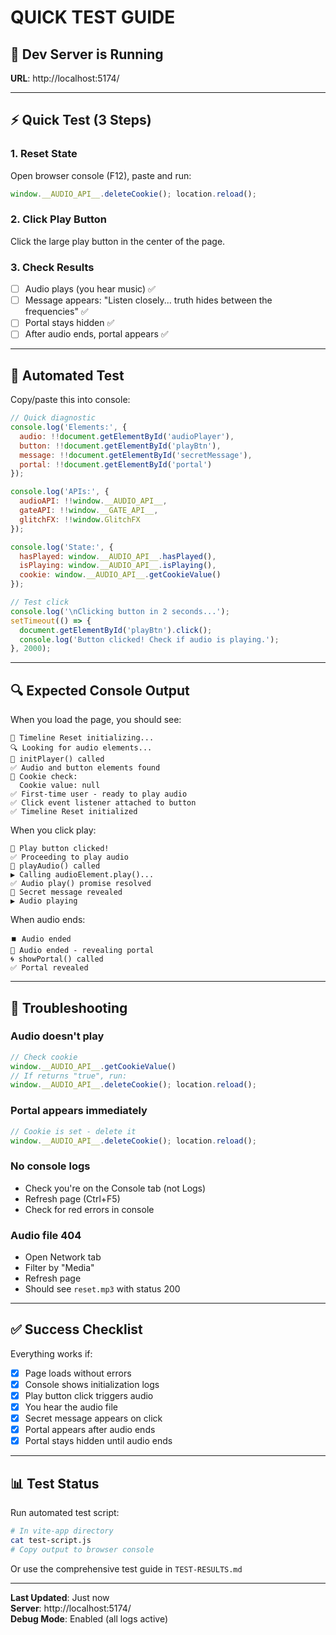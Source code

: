 # QUICK TEST GUIDE

## 🚀 Dev Server is Running
**URL**: http://localhost:5174/

---

## ⚡ Quick Test (3 Steps)

### 1. Reset State
Open browser console (F12), paste and run:
```javascript
window.__AUDIO_API__.deleteCookie(); location.reload();
```

### 2. Click Play Button
Click the large play button in the center of the page.

### 3. Check Results
- [ ] Audio plays (you hear music) ✅
- [ ] Message appears: "Listen closely... truth hides between the frequencies" ✅
- [ ] Portal stays hidden ✅
- [ ] After audio ends, portal appears ✅

---

## 🧪 Automated Test

Copy/paste this into console:
```javascript
// Quick diagnostic
console.log('Elements:', {
  audio: !!document.getElementById('audioPlayer'),
  button: !!document.getElementById('playBtn'),
  message: !!document.getElementById('secretMessage'),
  portal: !!document.getElementById('portal')
});

console.log('APIs:', {
  audioAPI: !!window.__AUDIO_API__,
  gateAPI: !!window.__GATE_API__,
  glitchFX: !!window.GlitchFX
});

console.log('State:', {
  hasPlayed: window.__AUDIO_API__.hasPlayed(),
  isPlaying: window.__AUDIO_API__.isPlaying(),
  cookie: window.__AUDIO_API__.getCookieValue()
});

// Test click
console.log('\nClicking button in 2 seconds...');
setTimeout(() => {
  document.getElementById('playBtn').click();
  console.log('Button clicked! Check if audio is playing.');
}, 2000);
```

---

## 🔍 Expected Console Output

When you load the page, you should see:
```
🚀 Timeline Reset initializing...
🔍 Looking for audio elements...
🎵 initPlayer() called
✅ Audio and button elements found
🍪 Cookie check:
  Cookie value: null
✅ First-time user - ready to play audio
✅ Click event listener attached to button
✅ Timeline Reset initialized
```

When you click play:
```
🎯 Play button clicked!
✅ Proceeding to play audio
🎵 playAudio() called
▶️ Calling audioElement.play()...
✅ Audio play() promise resolved
📜 Secret message revealed
▶️ Audio playing
```

When audio ends:
```
⏹️ Audio ended
🎵 Audio ended - revealing portal
🌀 showPortal() called
✅ Portal revealed
```

---

## 🐛 Troubleshooting

### Audio doesn't play
```javascript
// Check cookie
window.__AUDIO_API__.getCookieValue()
// If returns "true", run:
window.__AUDIO_API__.deleteCookie(); location.reload();
```

### Portal appears immediately
```javascript
// Cookie is set - delete it
window.__AUDIO_API__.deleteCookie(); location.reload();
```

### No console logs
- Check you're on the Console tab (not Logs)
- Refresh page (Ctrl+F5)
- Check for red errors in console

### Audio file 404
- Open Network tab
- Filter by "Media"
- Refresh page
- Should see `reset.mp3` with status 200

---

## ✅ Success Checklist

Everything works if:
- [x] Page loads without errors
- [x] Console shows initialization logs
- [x] Play button click triggers audio
- [x] You hear the audio file
- [x] Secret message appears on click
- [x] Portal appears after audio ends
- [x] Portal stays hidden until audio ends

---

## 📊 Test Status

Run automated test script:
```bash
# In vite-app directory
cat test-script.js
# Copy output to browser console
```

Or use the comprehensive test guide in `TEST-RESULTS.md`

---

**Last Updated**: Just now  
**Server**: http://localhost:5174/  
**Debug Mode**: Enabled (all logs active)

